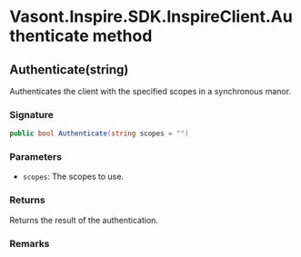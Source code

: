 # Vasont.Inspire.SDK.InspireClient.Authenticate method
## Authenticate(string)
Authenticates the client with the specified scopes in a synchronous manor.

### Signature
```csharp
public bool Authenticate(string scopes = "")
```
### Parameters
- `scopes`: The scopes to use.

### Returns
Returns the result of the authentication.
### Remarks

